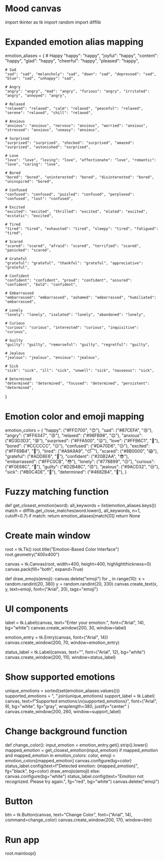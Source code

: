 # Mood canvas

import tkinter as tk
import random
import difflib

# Expanded emotion alias mapping
emotion_aliases = {
    # Happy
    "happy": "happy", "joyful": "happy", "content": "happy", "glad": "happy", "cheerful": "happy", "pleased": "happy",
    
    # Sad
    "sad": "sad", "melancholy": "sad", "down": "sad", "depressed": "sad", "blue": "sad", "unhappy": "sad",
    
    # Angry
    "angry": "angry", "mad": "angry", "furious": "angry", "irritated": "angry", "annoyed": "angry",
    
    # Relaxed
    "relaxed": "relaxed", "calm": "relaxed", "peaceful": "relaxed", "serene": "relaxed", "chill": "relaxed",
    
    # Anxious
    "anxious": "anxious", "nervous": "anxious", "worried": "anxious", "stressed": "anxious", "uneasy": "anxious",
    
    # Surprised
    "surprised": "surprised", "shocked": "surprised", "amazed": "surprised", "astonished": "surprised",
    
    # Love
    "love": "love", "loving": "love", "affectionate": "love", "romantic": "love", "caring": "love",
    
    # Bored
    "bored": "bored", "uninterested": "bored", "disinterested": "bored", "uninspired": "bored",
    
    # Confused
    "confused": "confused", "puzzled": "confused", "perplexed": "confused", "lost": "confused",
    
    # Excited
    "excited": "excited", "thrilled": "excited", "elated": "excited", "ecstatic": "excited",
    
    # Tired
    "tired": "tired", "exhausted": "tired", "sleepy": "tired", "fatigued": "tired",
    
    # Scared
    "scared": "scared", "afraid": "scared", "terrified": "scared", "panicked": "scared",
    
    # Grateful
    "grateful": "grateful", "thankful": "grateful", "appreciative": "grateful",

    # Confident
    "confident": "confident", "proud": "confident", "assured": "confident", "bold": "confident",
    
    # Embarrassed
    "embarrassed": "embarrassed", "ashamed": "embarrassed", "humiliated": "embarrassed",
    
    # Lonely
    "lonely": "lonely", "isolated": "lonely", "abandoned": "lonely",
    
    # Curious
    "curious": "curious", "interested": "curious", "inquisitive": "curious",
    
    # Guilty
    "guilty": "guilty", "remorseful": "guilty", "regretful": "guilty",
    
    # Jealous
    "jealous": "jealous", "envious": "jealous",
    
    # Sick
    "sick": "sick", "ill": "sick", "unwell": "sick", "nauseous": "sick",
    
    # Determined
    "determined": "determined", "focused": "determined", "persistent": "determined",
}

# Emotion color and emoji mapping
emotion_colors = {
    "happy": ("#FFD700", "😊"),
    "sad": ("#87CEFA", "😢"),
    "angry": ("#FF6347", "😡"),
    "relaxed": ("#98FB98", "😌"),
    "anxious": ("#D3D3D3", "😰"),
    "surprised": ("#FFA500", "😲"),
    "love": ("#FFB6C1", "🥰"),
    "bored": ("#CCCCCC", "😐"),
    "confused": ("#DA70D6", "😕"),
    "excited": ("#FF69B4", "🤩"),
    "tired": ("#A9A9A9", "😴"),
    "scared": ("#8B0000", "😱"),
    "grateful": ("#ADD8E6", "🙏"),
    "confident": ("#20B2AA", "😎"),
    "embarrassed": ("#FFC0CB", "😳"),
    "lonely": ("#778899", "😔"),
    "curious": ("#F0E68C", "🧐"),
    "guilty": ("#D2B48C", "😞"),
    "jealous": ("#9ACD32", "😒"),
    "sick": ("#B0C4DE", "🤢"),
    "determined": ("#4682B4", "💪"),
}

# Fuzzy matching function
def get_closest_emotion(word):
    all_keywords = list(emotion_aliases.keys())
    match = difflib.get_close_matches(word.lower(), all_keywords, n=1, cutoff=0.7)
    if match:
        return emotion_aliases[match[0]]
    return None

# Create main window
root = tk.Tk()
root.title("Emotion-Based Color Interface")
root.geometry("400x400")

canvas = tk.Canvas(root, width=400, height=400, highlightthickness=0)
canvas.pack(fill="both", expand=True)

def draw_emojis(emoji):
    canvas.delete("emoji")
    for _ in range(10):
        x = random.randint(20, 380)
        y = random.randint(20, 330)
        canvas.create_text(x, y, text=emoji, font=("Arial", 20), tags="emoji")

# UI components
label = tk.Label(canvas, text="Enter your emotion:", font=("Arial", 14), bg="white")
canvas.create_window(200, 30, window=label)

emotion_entry = tk.Entry(canvas, font=("Arial", 14))
canvas.create_window(200, 70, window=emotion_entry)

status_label = tk.Label(canvas, text="", font=("Arial", 12), bg="white")
canvas.create_window(200, 110, window=status_label)

# Show supported emotions
unique_emotions = sorted(set(emotion_aliases.values()))
supported_emotions = ", ".join(unique_emotions)
support_label = tk.Label(
    canvas,
    text=f"Supported emotions:\n{supported_emotions}",
    font=("Arial", 9),
    bg="white",
    fg="gray",
    wraplength=380,
    justify="center"
)
canvas.create_window(200, 260, window=support_label)

# Change background function
def change_color():
    input_emotion = emotion_entry.get().strip().lower()
    mapped_emotion = get_closest_emotion(input_emotion)
    if mapped_emotion and mapped_emotion in emotion_colors:
        color, emoji = emotion_colors[mapped_emotion]
        canvas.configure(bg=color)
        status_label.config(text=f"Detected emotion: {mapped_emotion}", fg="black", bg=color)
        draw_emojis(emoji)
    else:
        canvas.configure(bg="white")
        status_label.config(text="Emotion not recognized. Please try again.", fg="red", bg="white")
        canvas.delete("emoji")

# Button
btn = tk.Button(canvas, text="Change Color", font=("Arial", 14), command=change_color)
canvas.create_window(200, 170, window=btn)

# Run app
root.mainloop()
